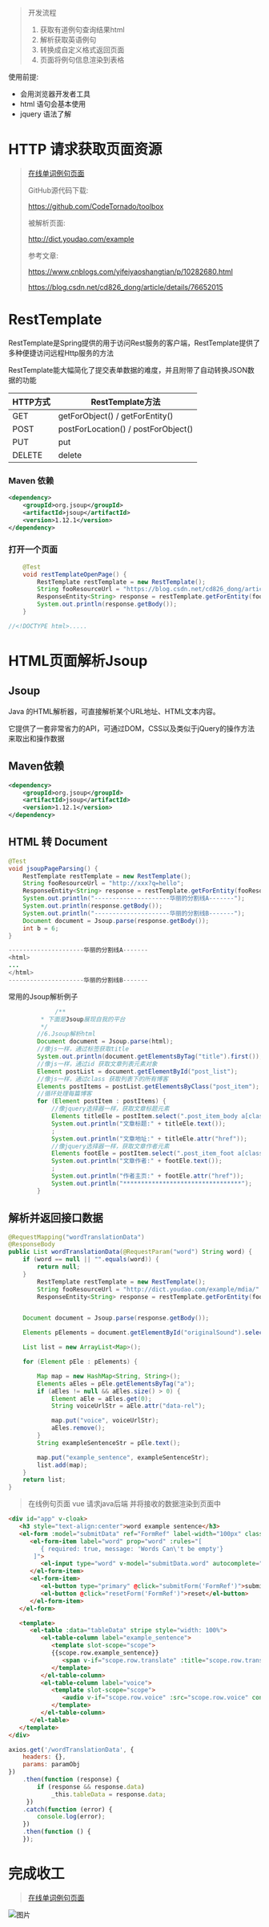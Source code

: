 > 开发流程
>
> 1. 获取有道例句查询结果html
> 2. 解析获取英语例句
> 3. 转换成自定义格式返回页面
> 4. 页面将例句信息渲染到表格



使用前提:

- 会用浏览器开发者工具
- html 语句会基本使用
- jquery 语法了解





# HTTP 请求获取页面资源

> [在线单词例句页面](http://47.116.9.227:8080/word_translation)
>
> GitHub源代码下载:
>
> https://github.com/CodeTornado/toolbox
>
> 被解析页面:
>
> http://dict.youdao.com/example
>
> 参考文章: 
>
> https://www.cnblogs.com/yifeiyaoshangtian/p/10282680.html
>
> https://blog.csdn.net/cd826_dong/article/details/76652015



# RestTemplate

RestTemplate是Spring提供的用于访问Rest服务的客户端，RestTemplate提供了多种便捷访问远程Http服务的方法

RestTemplate能大幅简化了提交表单数据的难度，并且附带了自动转换JSON数据的功能



| **HTTP方式** | **RestTemplate方法**                  |
| ------------ | ------------------------------------- |
| GET          | getForObject()  /  getForEntity()     |
| POST         | postForLocation()  /  postForObject() |
| PUT          | put                                   |
| DELETE       | delete                                |



### Maven 依赖

```xml
<dependency>
    <groupId>org.jsoup</groupId>
    <artifactId>jsoup</artifactId>
    <version>1.12.1</version>
</dependency>
```



### 打开一个页面

```java
    @Test
    void restTemplateOpenPage() {
        RestTemplate restTemplate = new RestTemplate();
        String fooResourceUrl = "https://blog.csdn.net/cd826_dong/article/details/76652015";
        ResponseEntity<String> response = restTemplate.getForEntity(fooResourceUrl, String.class);
        System.out.println(response.getBody());
    }

//<!DOCTYPE html>.....
```





# HTML页面解析Jsoup



## Jsoup

Java 的HTML解析器，可直接解析某个URL地址、HTML文本内容。

它提供了一套非常省力的API，可通过DOM，CSS以及类似于jQuery的操作方法来取出和操作数据



## Maven依赖

```xml
<dependency>
    <groupId>org.jsoup</groupId>
    <artifactId>jsoup</artifactId>
    <version>1.12.1</version>
</dependency>
```



## HTML 转 Document

```java
@Test
void jsoupPageParsing() {
    RestTemplate restTemplate = new RestTemplate();
    String fooResourceUrl = "http://xxx?q=hello";
    ResponseEntity<String> response = restTemplate.getForEntity(fooResourceUrl, String.class);
    System.out.println("---------------------华丽的分割线A-------");
    System.out.println(response.getBody());
    System.out.println("---------------------华丽的分割线B-------");
    Document document = Jsoup.parse(response.getBody());
    int b = 6;
}

---------------------华丽的分割线A-------
<html>
...
</html>
---------------------华丽的分割线B-------
```



常用的Jsoup解析例子

```java
			 /**
         * 下面是Jsoup展现自我的平台
         */
        //6.Jsoup解析html
        Document document = Jsoup.parse(html);
        //像js一样，通过标签获取title
        System.out.println(document.getElementsByTag("title").first());
        //像js一样，通过id 获取文章列表元素对象
        Element postList = document.getElementById("post_list");
        //像js一样，通过class 获取列表下的所有博客
        Elements postItems = postList.getElementsByClass("post_item");
        //循环处理每篇博客
        for (Element postItem : postItems) {
            //像jquery选择器一样，获取文章标题元素
            Elements titleEle = postItem.select(".post_item_body a[class='titlelnk']");
            System.out.println("文章标题:" + titleEle.text());
            ;
            System.out.println("文章地址:" + titleEle.attr("href"));
            //像jquery选择器一样，获取文章作者元素
            Elements footEle = postItem.select(".post_item_foot a[class='lightblue']");
            System.out.println("文章作者:" + footEle.text());
            ;
            System.out.println("作者主页:" + footEle.attr("href"));
            System.out.println("*********************************");
        }
```





## 解析并返回接口数据

```java
@RequestMapping("wordTranslationData")
@ResponseBody
public List wordTranslationData(@RequestParam("word") String word) {
    if (word == null || "".equals(word)) {
        return null;
    }
        RestTemplate restTemplate = new RestTemplate();
        String fooResourceUrl = "http://dict.youdao.com/example/mdia/" + word + "/#keyfrom=dict.main.moremedia";
        ResponseEntity<String> response = restTemplate.getForEntity(fooResourceUrl, String.class);


    Document document = Jsoup.parse(response.getBody());

    Elements pElements = document.getElementById("originalSound").select("li p:eq(0)");

    List list = new ArrayList<Map>();

    for (Element pEle : pElements) {

        Map map = new HashMap<String, String>();
        Elements aEles = pEle.getElementsByTag("a");
        if (aEles != null && aEles.size() > 0) {
            Element aEle = aEles.get(0);
            String voiceUrlStr = aEle.attr("data-rel");

            map.put("voice", voiceUrlStr);
            aEles.remove();
        }
        String exampleSentenceStr = pEle.text();

        map.put("example_sentence", exampleSentenceStr);
        list.add(map);
    }
    return list;
}
```



> 在线例句页面 vue 请求java后端 并将接收的数据渲染到页面中

```html
<div id="app" v-cloak>
   <h3 style="text-align:center">word example sentence</h3>
   <el-form :model="submitData" ref="FormRef" label-width="100px" class="demo-ruleForm">
      <el-form-item label="word" prop="word" :rules="[
         { required: true, message: 'Words Can\'t be empty'}
       ]">
         <el-input type="word" v-model="submitData.word" autocomplete="off"></el-input>
      </el-form-item>
      <el-form-item>
         <el-button type="primary" @click="submitForm('FormRef')">submit</el-button>
         <el-button @click="resetForm('FormRef')">reset</el-button>
      </el-form-item>
   </el-form>

   <template>
      <el-table :data="tableData" stripe style="width: 100%">
         <el-table-column label="example_sentence">
            <template slot-scope="scope">
            {{scope.row.example_sentence}}
               <span v-if="scope.row.translate" :title="scope.row.translate" style="color: #0000FF;"><b>[translate]</b></span>
            </template>
         </el-table-column>
         <el-table-column label="voice">
            <template slot-scope="scope">
               <audio v-if="scope.row.voice" :src="scope.row.voice" controls="controls"></audio>
            </template>
         </el-table-column>
      </el-table>
   </template>
</div>
```

```js
axios.get('/wordTranslationData', {
    headers: {},
    params: paramObj
})
    .then(function (response) {
        if (response && response.data) 
            _this.tableData = response.data;
     })
    .catch(function (error) {
        console.log(error);
    })
    .then(function () {
    });
```

# 完成收工

> [在线单词例句页面](http://47.116.9.227:8080/toolbox/word_translation)

![图片](http://47.116.9.227/img/blog/cover/word_login.jpg)





